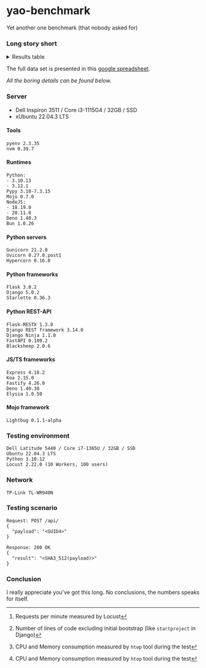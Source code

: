 # yao-benchmark
Yet another one benchmark (that nobody asked for)
### Long story short
<details>
<summary>Results table</summary>
Best result for each framework powered by 1 worker.

| Framework   | Runtime | Server   | RPM[^1] | L[^2] | CPU%[^3] | Mem%[^3] |
|-------------|---------|----------|---------|-------|----------|----------|
| Flask-RESTX | py310   | Gunicorn | xxx     | xx    | 30       | 10       |
</details>

The full data set is presented in this [google spreadsheet](https://docs.google.com/spreadsheets/d/1Cojv3-i-Jp5OBe26qyfy-kO59fkgCiZMujKfK0i-G1U/edit?usp=sharing).

*All the boring details can be found below.*

[^1]: Requests per minute measured by Locust

[^2]: Number of lines of code excluding initial bootstrap (like `startproject` in Django)

[^3]: CPU and Memory consumption measured by `htop` tool during the test

### Server
- Dell Inspiron 3511 / Core i3-1115G4 / 32GB / SSD
- xUbuntu 22.04.3 LTS
#### Tools
```
pyenv 2.3.35
nvm 0.39.7
```
#### Runtimes
```
Python:
- 3.10.13
- 3.12.1
Pypy 3.10-7.3.15
Mojo 0.7.0
NodeJS:
- 18.19.0
- 20.11.0
Deno 1.40.3
Bun 1.0.26
```
#### Python servers
```
Gunicorn 21.2.0
Uvicorn 0.27.0.post1
Hypercorn 0.16.0
```
#### Python frameworks
```
Flask 3.0.2
Django 5.0.2
Starlette 0.36.3
```
#### Python REST-API
```
Flask-RESTX 1.3.0
Django REST framework 3.14.0
Django Ninja 1.1.0
FastAPI 0.109.2
Blacksheep 2.0.6
```
#### JS/TS frameworks
```
Express 4.18.2
Koa 2.15.0
Fastify 4.26.0
Deno 1.40.30
Elysia 1.0.50
```
#### Mojo framework
```
Lightbug 0.1.1-alpha
```
### Testing environment
```
Dell Latitude 5440 / Core i7-1365U / 32GB / SSD
Ubuntu 22.04.3 LTS
Python 3.10.12
Locust 2.22.0 (10 Workers, 100 users)
```
### Network
```
TP-Link TL-WR940N
```
### Testing scenario
```
Request: POST /api/
{
  "payload": "<GUID4>"
}

Response: 200 OK
{
  "result": "<SHA3_512(payload)>"
}
```
### Conclusion
I really appreciate you've got this long. No conclusions, the numbers speaks for itself.
